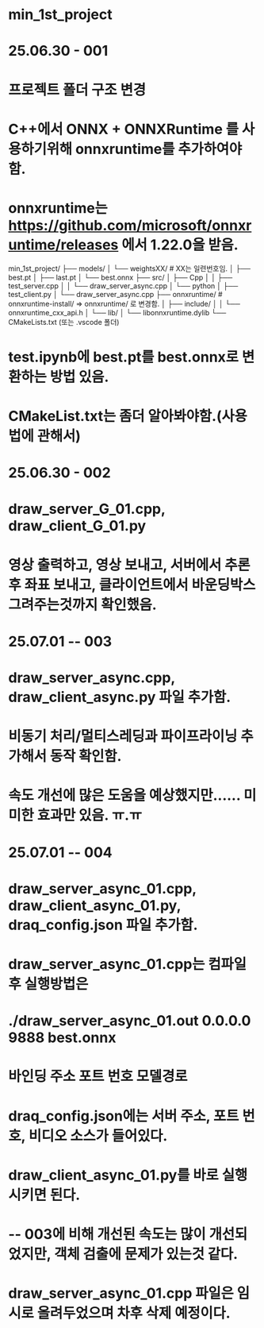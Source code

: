# min_1st_project

# 25.06.30 - 001
# 프로젝트 폴더 구조 변경
# C++에서 ONNX + ONNXRuntime 를 사용하기위해 onnxruntime를 추가하여야 함.
# onnxruntime는 https://github.com/microsoft/onnxruntime/releases 에서 1.22.0을 받음.
min_1st_project/
├── models/
│   └── weightsXX/   # XX는 일련번호임.
│       ├── best.pt
│       ├── last.pt
│       └── best.onnx
├── src/
│   ├── Cpp
│   │   ├── test_server.cpp
│   │   └── draw_server_async.cpp
│   └── python
│       ├── test_client.py
│       └── draw_server_async.cpp
├── onnxruntime/    # onnxruntime-install/ => onnxruntime/ 로 변경함.
│   ├── include/
│   │   └── onnxruntime_cxx_api.h
│   └── lib/
│       └── libonnxruntime.dylib
└── CMakeLists.txt (또는 .vscode 폴더)
# test.ipynb에 best.pt를 best.onnx로 변환하는 방법 있음.
# CMakeList.txt는 좀더 알아봐야함.(사용법에 관해서)

# 25.06.30 - 002
# draw_server_G_01.cpp, draw_client_G_01.py
# 영상 출력하고, 영상 보내고, 서버에서 추론 후 좌표 보내고, 클라이언트에서 바운딩박스 그려주는것까지 확인했음.

# 25.07.01 -- 003
# draw_server_async.cpp, draw_client_async.py 파일 추가함.
# 비동기 처리/멀티스레딩과 파이프라이닝 추가해서 동작 확인함.
# 속도 개선에 많은 도움을 예상했지만...... 미미한 효과만 있음. ㅠ.ㅠ

# 25.07.01 -- 004
# draw_server_async_01.cpp, draw_client_async_01.py, draq_config.json 파일 추가함.

# draw_server_async_01.cpp는 컴파일 후 실행방법은 
# ./draw_server_async_01.out 0.0.0.0 9888 best.onnx
#                        바인딩 주소   포트 번호   모델경로

# draq_config.json에는 서버 주소, 포트 번호, 비디오 소스가 들어있다.
# draw_client_async_01.py를 바로 실행시키면 된다.

# -- 003에 비해 개선된 속도는 많이 개선되었지만, 객체 검출에 문제가 있는것 같다.

# draw_server_async_01.cpp 파일은 임시로 올려두었으며 차후 삭제 예정이다.